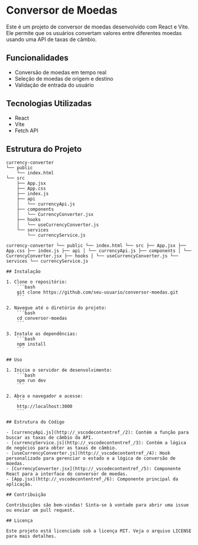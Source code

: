 # Conversor de Moedas

Este é um projeto de conversor de moedas desenvolvido com React e Vite. Ele permite que os usuários convertam valores entre diferentes moedas usando uma API de taxas de câmbio.

## Funcionalidades

- Conversão de moedas em tempo real
- Seleção de moedas de origem e destino
- Validação de entrada do usuário

## Tecnologias Utilizadas

- React
- Vite
- Fetch API

## Estrutura do Projeto

```filetree
currency-converter
└── public
    └── index.html
└── src
    ├── App.jsx
    ├── App.css
    ├── index.js
    ├── api
    │   └── currencyApi.js
    ├── components
    │   └── CurrencyConverter.jsx
    ├── hooks
    │   └── useCurrencyConverter.js
    └── services
        └── currencyService.js

currency-converter └── public └── index.html └── src ├── App.jsx ├── App.css ├── index.js ├── api │ └── currencyApi.js ├── components │ └── CurrencyConverter.jsx ├── hooks │ └── useCurrencyConverter.js └── services └── currencyService.js

## Instalação

1. Clone o repositório:
    ```bash
    git clone https://github.com/seu-usuario/conversor-moedas.git
    ```

2. Navegue até o diretório do projeto:
    ```bash
    cd conversor-moedas
    ```

3. Instale as dependências:
    ```bash
    npm install
    ```

## Uso

1. Inicie o servidor de desenvolvimento:
    ```bash
    npm run dev
    ```

2. Abra o navegador e acesse:
    ```
    http://localhost:3000
    ```

## Estrutura do Código

- [currencyApi.js](http://_vscodecontentref_/2): Contém a função para buscar as taxas de câmbio da API.
- [currencyService.js](http://_vscodecontentref_/3): Contém a lógica de negócios para obter as taxas de câmbio.
- [useCurrencyConverter.js](http://_vscodecontentref_/4): Hook personalizado para gerenciar o estado e a lógica de conversão de moedas.
- [CurrencyConverter.jsx](http://_vscodecontentref_/5): Componente React para a interface do conversor de moedas.
- [App.jsx](http://_vscodecontentref_/6): Componente principal da aplicação.

## Contribuição

Contribuições são bem-vindas! Sinta-se à vontade para abrir uma issue ou enviar um pull request.

## Licença

Este projeto está licenciado sob a licença MIT. Veja o arquivo LICENSE para mais detalhes.

